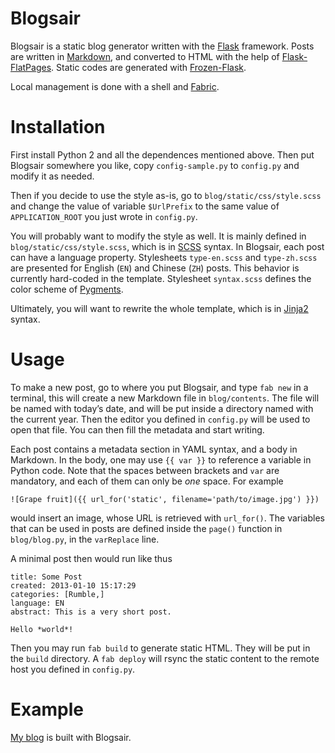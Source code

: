 # Blogsair

Blogsair is a static blog generator written with the
[Flask](http://flask.pocoo.org/) framework.  Posts are written in
[Markdown](http://daringfireball.net/projects/markdown/), and
converted to HTML with the help of
[Flask-FlatPages](http://packages.python.org/Flask-FlatPages/).
Static codes are generated with
[Frozen-Flask](http://packages.python.org/Frozen-Flask/).

Local management is done with a shell and
[Fabric](http://fabfile.org/).

# Installation

First install Python 2 and all the dependences mentioned above.  Then
put Blogsair somewhere you like, copy ``config-sample.py`` to
``config.py`` and modify it as needed.

Then if you decide to use the style as-is, go to
``blog/static/css/style.scss`` and change the value of variable
``$UrlPrefix`` to the same value of ``APPLICATION_ROOT`` you just
wrote in ``config.py``.

You will probably want to modify the style as well.  It is mainly
defined in ``blog/static/css/style.scss``, which is in
[SCSS](http://sass-lang.com/) syntax.  In Blogsair, each post can have
a language property.  Stylesheets ``type-en.scss`` and
``type-zh.scss`` are presented for English (``EN``) and Chinese
(``ZH``) posts.  This behavior is currently hard-coded in the
template.  Stylesheet ``syntax.scss`` defines the color scheme of
[Pygments](http://pygments.org/).

Ultimately, you will want to rewrite the whole template, which is in
[Jinja2](http://jinja.pocoo.org/) syntax.

# Usage

To make a new post, go to where you put Blogsair, and type ``fab new``
in a terminal, this will create a new Markdown file in
``blog/contents``.  The file will be named with today’s date, and will
be put inside a directory named with the current year.  Then the
editor you defined in ``config.py`` will be used to open that file.
You can then fill the metadata and start writing.

Each post contains a metadata section in YAML syntax, and a body in
Markdown.  In the body, one may use ``{{ var }}`` to reference a
variable in Python code.  Note that the spaces between brackets and
``var`` are mandatory, and each of them can only be *one* space.  For
example

    ![Grape fruit]({{ url_for('static', filename='path/to/image.jpg') }})

would insert an image, whose URL is retrieved with ``url_for()``.  The
variables that can be used in posts are defined inside the ``page()``
function in ``blog/blog.py``, in the ``varReplace`` line.

A minimal post then would run like thus

    title: Some Post
    created: 2013-01-10 15:17:29
    categories: [Rumble,]
    language: EN
    abstract: This is a very short post.
       
    Hello *world*!

Then you may run ``fab build`` to generate static HTML.  They will be
put in the ``build`` directory.  A ``fab deploy`` will rsync the
static content to the remote host you defined in ``config.py``.

# Example

[My blog](http://darksair.org/blog/) is built with Blogsair.

